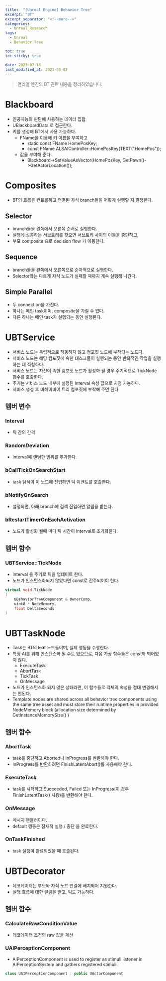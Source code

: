 ```yaml
---
title:  "[Unreal Engine] Behavior Tree"
excerpt: "BT"
excerpt_separator: "<!--more-->"
categories:
  - Unreal_Research
tags:
  - Unreal
  - Behavior Tree

toc: true
toc_sticky: true

date: 2023-07-16
last_modified_at: 2023-08-07
---
```


> 언리얼 엔진의 BT 관련 내용을 정리하였습니다.

# Blackboard
- 인공지능의 판단에 사용하는 데이터 집합
- UBlackboardData 로 접근한다.
- 키를 생성해 BT에서 사용 가능하다.
	- FName을 이용해 키 이름을 부여하고
		- static const FName HomePosKey;	
		- const FName ALSAIController::HomePosKey(TEXT("HomePos"));
	- 값을 부여해 준다.
		- Blackboard->SetValueAsVector(HomePosKey, GetPawn()->GetActorLocation());
        

# Composites
- BT의 흐름을 컨트롤하고 연결된 자식 branch들을 어떻게 실행할 지 결정한다.

## Selector
- branch들을 왼쪽에서 오른쪽 순서로 실행한다. 
- 실행에 성공하는 서브트리를 찾으면 서브트리 사이의 이동을 중단하고,
- 부모 composite 으로 decision flow 가 이동한다.

## Sequence
- branch들을 왼쪽에서 오른쪽으로 순차적으로 실행한다.
- Selector와는 다르게 자식 노드가 실패할 때까지 게속 실행해 나간다.

## Simple Parallel
- 두 connection을 가진다. 
- 하나는 메인 task이며, composite을 가질 수 없다.
- 다른 하나는 메인 task가 실행되는 동안 실행된다.


# UBTService
- 서비스 노드는 독립적으로 작동하지 않고 컴포짓 노드에 부착되는 노드다.
- 서비스 노드는 해당 컴포짓에 속한 태스크들이 실행되는 동안 반복적인 작업을 실행하는 데 적합하다.
- 서비스 노드는 자신이 속한 컴포짓 노드가 활성화 될 경우 주기적으로 TickNode 함수를 호출한다.
- 주기는 서비스 노드 내부에 설정된 Interval 속성 값으로 지정 가능하다.
- 서비스 생성 후 비헤이비어 트리 컴포짓에 부착해 주면 된다.

## 멤버 변수
### Interval
- 틱 간의 간격

### RandomDeviation
- Interval에 랜덤한 범위를 추가한다.

### bCallTickOnSearchStart	
- task 탐색이 이 노드에 진입하면 틱 이벤트를 호출한다.

### bNotifyOnSearch	
- 설정되면, 아래 branch에 검색 진입하면 알림을 받는다.

### bRestartTimerOnEachActivation
- 노드가 활성화 될때 마다 틱 시간이 Interval로 초기화된다.	

## 멤버 함수

### UBTService::TickNode
- Interval 을 주기로 틱을 업데이트 한다.
- 노드가 인스턴스화되지 않았다면 const로 간주되어야 한다.

```cpp
virtual void TickNode
(
    UBehaviorTreeComponent & OwnerComp,
    uint8 * NodeMemory,
    float DeltaSeconds
)
```

# UBTTaskNode
- Task는 BT의 leaf 노드들이며, 실제 행동을 수행한다.
- 특정 AI를 위해 인스턴스화 될 수도 있으므로, 다음 가상 함수들은 const화 되어있지 않다.
	- ExecuteTask
	- AbortTask
	- TickTask
	- OnMessage
- 노드가 인스턴스화 되지 않은 상태라면, 이 함수들로 객체의 속성을 절대 변경해서는 안된다.
- Template nodes are shared across all behavior tree components using the same tree asset and must store their runtime properties in provided NodeMemory block (allocation size determined by GetInstanceMemorySize() )

## 멤버 함수
### AbortTask
- task를 중단하고 Aborted나 InProgress를 반환해야 한다.
- InProgress를 반환하려면 FinishLatentAbort()를 사용해야 한다. 

### ExecuteTask
- task를 시작하고 Succeeded, Failed 또는 InProgress(이 경우 FinishLatentTask() 사용)를 반환해야 한다.

### OnMessage
- 메시지 핸들러이다.
- default 행동은 잠재적 실행 / 중단 을 완료한다.

### OnTaskFinished
- task 실행이 완료되었을 때 호출된다.


# UBTDecorator
- 데코레이터는 부모와 자식 노드 연결에 배치되어 지원한다.
- 실행 흐름에 대한 알림을 받고, 틱도 가능하다.

## 멤버 함수
### CalculateRawConditionValue
- 데코레이터 조건의 raw 값을 계산



### UAIPerceptionComponent
- AIPerceptionComponent is used to register as stimuli listener in AIPerceptionSystem and gathers registered stimuli

```cpp
class UAIPerceptionComponent : public UActorComponent
```

